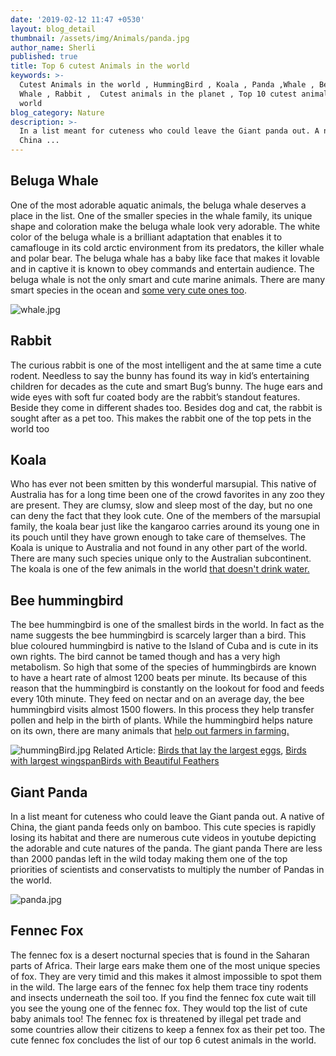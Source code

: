 ```yaml
---
date: '2019-02-12 11:47 +0530'
layout: blog_detail
thumbnail: /assets/img/Animals/panda.jpg
author_name: Sherli
published: true
title: Top 6 cutest Animals in the world
keywords: >-
  Cutest Animals in the world , HummingBird , Koala , Panda ,Whale , Beluga
  Whale , Rabbit ,  Cutest animals in the planet , Top 10 cutest animals in the
  world
blog_category: Nature
description: >-
  In a list meant for cuteness who could leave the Giant panda out. A native of
  China ...
---
```

## Beluga Whale
One of the most adorable aquatic animals, the beluga whale deserves a place in the list. One of the smaller species in the whale family, its unique shape and coloration make the beluga whale look very adorable. The white color of the beluga whale is a brilliant adaptation that enables it to camaflouge in its cold arctic environment from its predators, the killer whale and polar bear. 
The beluga whale has a baby like face that makes it lovable and in captive it is known to obey commands and entertain audience. The beluga whale is not the only smart and cute marine animals. There are many smart species in the ocean and [some very cute ones too](https://www.toknowisgood.com/2019/02/13/top-6-cute-marine-underwater-animals.html).

![whale.jpg]({{site.baseurl}}/assets/img/Animals/whale.jpg)


## Rabbit
The curious rabbit is one of the most intelligent and the at same time a cute rodent. Needless to say the bunny has found its way in kid’s entertaining children for decades as the cute and smart Bug’s bunny. The huge ears and wide eyes with soft fur coated body are the rabbit’s standout features. Beside they come in different shades too. Besides dog and cat, the rabbit is sought after as a pet too. This makes the rabbit one of the top pets in the world too

## Koala
Who has ever not been smitten by this wonderful marsupial. This native of Australia has for a long time been one of the crowd favorites in any zoo they are present. They are clumsy, slow and sleep most of the day, but no one can deny the fact that they look cute. One of the members of the marsupial family, the koala bear just like the kangaroo carries around its young one in its pouch until they have grown enough to take care of themselves. The Koala is unique to Australia and not found in any other part of the world. There are many such species unique only to the Australian subcontinent. The koala is one of the few animals in the world [that doesn't drink water.](https://www.toknowisgood.com/2019/01/04/animals-that-don-t-drink-water.html)


## Bee hummingbird
The bee hummingbird is one of the smallest birds in the world. In fact as the name suggests the bee hummingbird is scarcely larger than a bird. This blue coloured hummingbird is native to the Island of Cuba and is cute in its own rights. The bird cannot be tamed though and has a very high metabolism. So high that some of the species of hummingbirds are known to have a heart rate of almost 1200 beats per minute. Its because of this reason that the hummingbird is constantly on the lookout for food and feeds every 10th minute. They feed on nectar and on an average day, the bee hummingbird visits almost 1500 flowers. In this process they help transfer pollen and help in the birth of plants. While the hummingbird helps nature on its own, there are many animals that [help out farmers in farming.](https://www.toknowisgood.com/2018/10/28/top-6-animals-that-help-farmers-or-agriculture.html)

![hummingBird.jpg]({{site.baseurl}}/assets/img/Animals/hummingBird.jpg)
Related Article: [Birds that lay the largest eggs](https://www.toknowisgood.com/2019/02/24/top-5-birds-that-lay-the-largest-eggs.html), [Birds with largest wingspan](https://www.toknowisgood.com/2019/02/21/top-5-birds-with-the-longest-wingspan.html)[Birds with Beautiful Feathers](https://www.toknowisgood.com/2018/10/30/top-6-birds-with-the-most-beautiful-feathers.html)

## Giant Panda
In a list meant for cuteness who could leave the Giant panda out. A native of China, the giant panda feeds only on bamboo. This cute species is rapidly losing its habitat and there are numerous cute videos in youtube depicting the adorable and cute natures of the panda. The giant panda There are less than 2000 pandas left in the wild today making them one of the top priorities of scientists and conservatists to multiply the number of Pandas in the world.

![panda.jpg]({{site.baseurl}}/assets/img/Animals/panda.jpg)


## Fennec Fox
The fennec fox is a desert nocturnal species that is found in the Saharan parts of Africa. Their large ears make them one of the most unique species of fox. They are very timid and this makes it almost impossible to spot them in the wild. The large ears of the fennec fox help them trace tiny rodents and insects underneath the soil too. If you find the fennec fox cute wait till you see the young one of the fennec fox. They would top the list of cute baby animals too! The fennec fox is threatened by illegal pet trade and some countries allow their citizens to keep a fennex fox as their pet too. The cute fennec fox concludes the list of our top 6 cutest animals in the world.
